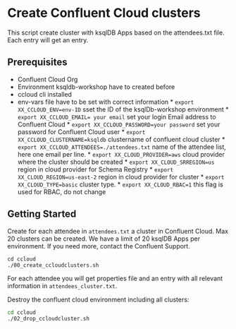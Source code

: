 # Create Confluent Cloud clusters

This script create cluster with ksqlDB Apps based on the attendees.txt file. Each entry will get an entry.
## Prerequisites

* Confluent Cloud Org
* Environment ksqldb-workshop have to created before
* ccloud cli installed
* env-vars file have to be set with correct information
            * `export XX_CCLOUD_ENV=env-ID`  sset the ID of the ksqlDb-workshop environment
            * `export XX_CCLOUD_EMAIL= your email` set your login Email address to Confluent Cloud
            * `export XX_CCLOUD_PASSWORD=your password` set your password for Confluent Cloud user
            * `export XX_CCLOUD_CLUSTERNAME=ksqldb` clustername of confluent cloud cluster
            * `export XX_CCLOUD_ATTENDEES=./attendees.txt` name of the attendee list, here one email per line.
            * `export XX_CLOUD_PROVIDER=aws` cloud provider where the cluster should be created
            * `export XX_CLOUD_SRREGION=us` region in cloud provider for Schema Registry
            * `export XX_CLOUD_REGION=us-east-2` region in cloud provider for cluster
            * `export XX_CLOUD_TYPE=basic` cluster type.
            * `export XX_CLOUD_RBAC=1` this flag is used for RBAC, do not change

## Getting Started
Create for each attendee in `attendees.txt` a cluster in Confluent Cloud. Max 20 clusters can be created. We have a limit of 20 ksqlDB Apps per environment. If you need more, contact the Confluent Support.
```
cd ccloud
./00_create_ccloudclusters.sh
```
For each attendee you will get properties file and an entry with all relevant information in `attendees_cluster.txt`.

Destroy the confluent cloud environment including all clusters:
```bash
cd ccloud
./02_drop_ccloudcluster.sh
```